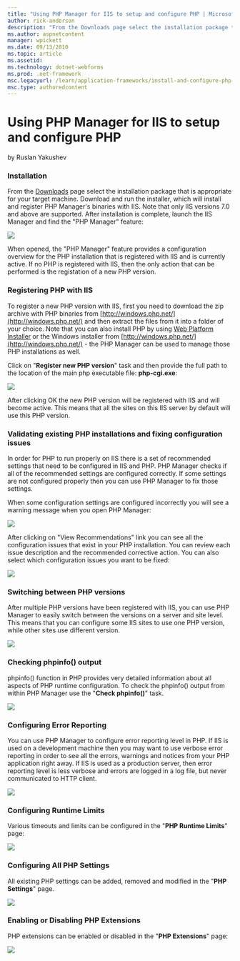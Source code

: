 ```yaml
---
title: "Using PHP Manager for IIS to setup and configure PHP | Microsoft Docs"
author: rick-anderson
description: "From the Downloads page select the installation package that is appropriate for your target machine. Download and run the installer, which will install and r..."
ms.author: aspnetcontent
manager: wpickett
ms.date: 09/13/2010
ms.topic: article
ms.assetid: 
ms.technology: dotnet-webforms
ms.prod: .net-framework
msc.legacyurl: /learn/application-frameworks/install-and-configure-php-on-iis/using-php-manager-for-iis-to-setup-and-configure-php
msc.type: authoredcontent
---
```

Using PHP Manager for IIS to setup and configure PHP
====================
by Ruslan Yakushev

### Installation

From the [Downloads](http://phpmanager.codeplex.com/releases) page select the installation package that is appropriate for your target machine. Download and run the installer, which will install and register PHP Manager's binaries with IIS. Note that only IIS versions 7.0 and above are supported. After installation is complete, launch the IIS Manager and find the "PHP Manager" feature:

![](http://download.codeplex.com/Project/Download/FileDownload.aspx?ProjectName=phpmanager&amp;DownloadId=145956)

When opened, the "PHP Manager" feature provides a configuration overview for the PHP installation that is registered with IIS and is currently active. If no PHP is registered with IIS, then the only action that can be performed is the registation of a new PHP version.

### Registering PHP with IIS

To register a new PHP version with IIS, first you need to download the zip archive with PHP binaries from [http://windows.php.net/](http://windows.php.net/) and then extract the files from it into a folder of your choice. Note that you can also install PHP by using [Web Platform Installer](https://php.iis.net/) or the Windows installer from [http://windows.php.net/](http://windows.php.net/) - the PHP Manager can be used to manage those PHP installations as well.

Click on "**Register new PHP version**" task and then provide the full path to the location of the main php executable file: **php-cgi.exe**:

![](http://download.codeplex.com/Project/Download/FileDownload.aspx?ProjectName=phpmanager&amp;DownloadId=145957)

After clicking OK the new PHP version will be registered with IIS and will become active. This means that all the sites on this IIS server by default will use this PHP version.

### Validating existing PHP installations and fixing configuration issues

In order for PHP to run properly on IIS there is a set of recommended settings that need to be configured in IIS and PHP. PHP Manager checks if all of the recommended settings are configured correctly. If some settings are not configured properly then you can use PHP Manager to fix those settings.

When some configuration settings are configured incorrectly you will see a warning message when you open PHP Manager:

![](http://download.codeplex.com/Project/Download/FileDownload.aspx?ProjectName=phpmanager&amp;DownloadId=153524)

After clicking on "View Recommendations" link you can see all the configuration issues that exist in your PHP installation. You can review each issue description and the recommended corrective action. You can also select which configuration issues you want to be fixed:

![](http://download.codeplex.com/Project/Download/FileDownload.aspx?ProjectName=phpmanager&amp;DownloadId=153525)

### Switching between PHP versions

After multiple PHP versions have been registered with IIS, you can use PHP Manager to easily switch between the versions on a server and site level. This means that you can configure some IIS sites to use one PHP version, while other sites use different version.

![](http://download.codeplex.com/Project/Download/FileDownload.aspx?ProjectName=phpmanager&amp;DownloadId=145958)

### Checking phpinfo() output

phpinfo() function in PHP provides very detailed information about all aspects of PHP runtime configuration. To check the phpinfo() output from within PHP Manager use the "**Check phpinfo()**" task.

![](http://download.codeplex.com/Project/Download/FileDownload.aspx?ProjectName=phpmanager&amp;DownloadId=145959)

### Configuring Error Reporting

You can use PHP Manager to configure error reporting level in PHP. If IIS is used on a development machine then you may want to use verbose error reporting in order to see all the errors, warnings and notices from your PHP application right away. If IIS is used as a production server, then error reporting level is less verbose and errors are logged in a log file, but never communicated to HTTP client.

![](http://download.codeplex.com/Project/Download/FileDownload.aspx?ProjectName=phpmanager&amp;DownloadId=145984)

### Configuring Runtime Limits

Various timeouts and limits can be configured in the "**PHP Runtime Limits**" page:

![](http://download.codeplex.com/Project/Download/FileDownload.aspx?ProjectName=phpmanager&amp;DownloadId=146232)

### Configuring All PHP Settings

All existing PHP settings can be added, removed and modified in the "**PHP Settings**" page.

![](http://download.codeplex.com/Project/Download/FileDownload.aspx?ProjectName=phpmanager&amp;DownloadId=146015)

### Enabling or Disabling PHP Extensions

PHP extensions can be enabled or disabled in the "**PHP Extensions**" page:

![](http://download.codeplex.com/Project/Download/FileDownload.aspx?ProjectName=phpmanager&amp;DownloadId=145987)